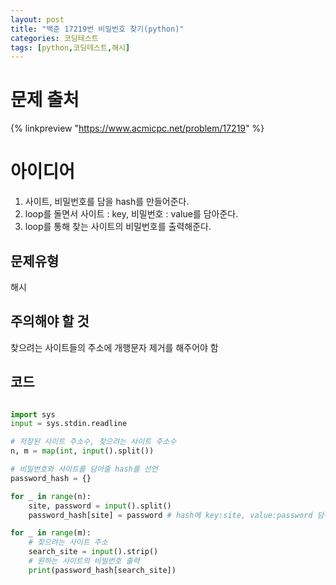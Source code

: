 ```yaml
---
layout: post
title: "백준 17219번 비밀번호 찾기(python)"
categories: 코딩테스트
tags: [python,코딩테스트,해시]
---
```


# 문제 출처
{% linkpreview "https://www.acmicpc.net/problem/17219" %}


# 아이디어
1. 사이트, 비밀번호를 담을 hash를 만들어준다.
2. loop를 돌면서 사이트 : key, 비밀번호 : value를 담아준다.
3. loop를 통해 찾는 사이트의 비밀번호를 출력해준다.

## 문제유형
해시

## 주의해야 할 것
찾으려는 사이트들의 주소에 개행문자 제거를 해주어야 함

## 코드
```python

import sys
input = sys.stdin.readline

# 저장된 사이트 주소수, 찾으려는 사이트 주소수
n, m = map(int, input().split())

# 비밀번호와 사이트를 담아줄 hash를 선언
password_hash = {}

for _ in range(n):
    site, password = input().split()
    password_hash[site] = password # hash에 key:site, value:password 담아줌

for _ in range(m):
    # 찾으려는 사이트 주소
    search_site = input().strip()
    # 원하는 사이트의 비빌번호 출력
    print(password_hash[search_site])
    
```
